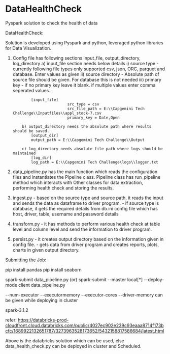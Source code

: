 # DataHealthCheck
Pyspark solution to check the health of data

DataHealthCheck:

Solution is developed using Pyspark and python, leveraged python libraries for Data Visualization. 

1)  Config file has following sections input_file, output_directory, log_directory
			a) input_file section needs below details
				i)   source type - currently following file types only supported csv, json, ORC, parquet and database. Enter values as given
				ii)  source directory - Absolute path of source file should be given. For database this is not needed
				iii) primary key - if no primary key leave it blank. if multiple values enter comma seperated values.

				[input_file]
                                src_type = csv
                                src_file_path = E:\\Capgemini Tech Challenge\\Inputfiles\\appl_stock-7.csv
                                primary_key = Date,Open

			b) output_directory needs the absolute path where results should be saved.
				[output_dir]
				output_path = E:\\Capgemini Tech Challenge\\Output

			c) log_directory needs absolute file path where logs should be maintained
				[log_dir]
				log_path = E:\\Capgemini Tech Challenge\logs\\logger.txt

2) data_pipeline.py has the main function which reads the configuration files and instantiates the Pipeline class.
   Pipeline class has run_pipeline method which interacts with Other classes for data extraction, performing health check and storing the results.

3) ingest.py - based on the source type and source path, it reads the input and sends the data as dataframe to driver program.
	     - if source type is database, it gets the required details from db.ini config file which has host, driver, table, username and password details

4) transform.py - it has methods to perform various health check at table level and column level and send the information to driver program.

5) persist.py - it creates output directory based on the information given in config file.
		- gets data from driver program and creates reports, plots, charts in given output directory.



Submitting the Job:

pip install pandas
pip install seaborn

spark-submit data_pipeline.py
(or)
spark-submit --master local[*] --deploy-mode client data_pipeline.py

--num-executor --executormemory --executor-cores --driver-memory can be given while deploying in cluster

spark-3.1.2


refer: https://databricks-prod-cloudfront.cloud.databricks.com/public/4027ec902e239c93eaaa8714f173bcfc/1689922132651787/3273963528173652/5432158817586684/latest.html

Above is the databricks solution which can be used, else data_health_check.py can be deployed in cluster and Scheduled.
